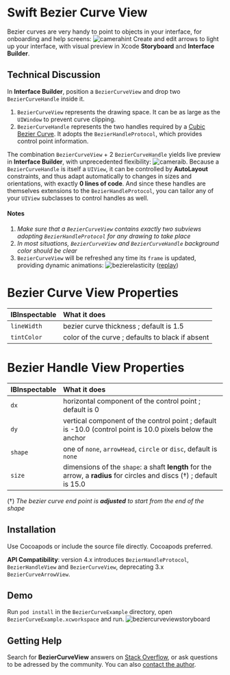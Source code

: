 # Swift Bezier Curve View

Bezier curves are very handy to point to objects in your interface, for onboarding and help screens:
![camerahint](https://cloud.githubusercontent.com/assets/4073988/23232001/a1028ede-f8fe-11e6-85c9-e48058e45e35.png)
Create and edit arrows to light up your interface, with visual preview in Xcode **Storyboard** and **Interface Builder**.

## Technical Discussion

In **Interface Builder**, position a `BezierCurveView` and drop two `BezierCurveHandle` inside it.
1. `BezierCurveView` represents the drawing space. It can be as large as the `UIWindow` to prevent curve clipping.
2. `BezierCurveHandle` represents the two handles required by a [Cubic Bezier Curve](http://learn.scannerlicker.net/2014/04/16/bezier-curves-and-type-design-a-tutorial/). It adopts the `BezierHandleProtocol`, which provides control point information.

The combination `BezierCurveView` + 2 `BezierCurveHandle` yields live preview in **Interface Builder**, with unprecedented flexibility:
![cameraib](https://cloud.githubusercontent.com/assets/4073988/23231917/58469bfe-f8fe-11e6-89f8-c5a4741a9534.png).
Because a `BezierCurveHandle` is itself a `UIView`, it can be controlled by **AutoLayout** constraints, and thus adapt automatically to changes in sizes and orientations, with exactly **0 lines of code**. And since these handles are themselves extensions to the `BezierHandleProtocol`, you can tailor any of your `UIView` subclasses to control handles as well.

#### Notes
1. _Make sure that a `BezierCurveView` contains exactly two subviews adopting `BezierHandleProtocol` for any drawing to take place_
2. _In most situations, `BezierCurveView` and `BezierCurveHandle` background color should be clear_
3. `BezierCurveView` will be refreshed any time its `frame` is updated, providing dynamic animations:
![bezierelasticity](https://cloud.githubusercontent.com/assets/4073988/23234535/3973f36c-f907-11e6-83b5-b02b9d5e13b4.gif)
([replay](https://cloud.githubusercontent.com/assets/4073988/23234535/3973f36c-f907-11e6-83b5-b02b9d5e13b4.gif))

# Bezier Curve View Properties
| IBInspectable | What it does |
|:-------|:-----------|
| `lineWidth` | bezier curve thickness ; default is 1.5  |
| `tintColor` | color of the curve ; defaults to black if absent |

# Bezier Handle View Properties
| IBInspectable | What it does |
|:-------|:-----------|
| `dx` | horizontal component of the control point ; default is 0 |
| `dy` | vertical component of the control point ; default is -10.0 (control point is 10.0 pixels below the anchor |
| `shape` | one of `none`, `arrowHead`, `circle` or `disc`, default is `none` |
| `size` | dimensions of the `shape`: a shaft **length** for the arrow, a **radius** for circles and discs (†) ; default is 15.0


(†) _The bezier curve end point is **adjusted** to start from the end of the shape_

## Installation

Use Cocoapods or include the source file directly. Cocoapods preferred.

**API Compatibility**: version 4.x introduces `BezierHandleProtocol`, `BezierHandleView` and `BezierCurveView`, deprecating 3.x `BezierCurveArrowView`.
## Demo

Run `pod install` in the `BezierCurveExample` directory, open `BezierCurveExample.xcworkspace` and run.
![beziercurveviewstoryboard](https://cloud.githubusercontent.com/assets/4073988/10705183/0ecbd50e-7991-11e5-8693-10b54587c837.png)

## Getting Help

Search for **BezierCurveView** answers on [Stack Overflow](http://stackoverflow.com/), or ask questions to be adressed by the community. You can also [contact the author](http://swiftarchitect.com/contact/). 

